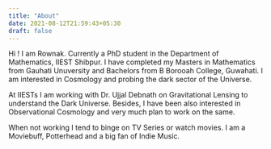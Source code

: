 ```yaml
---
title: "About"
date: 2021-08-12T21:59:43+05:30
draft: false
---
```


Hi ! I am Rownak. Currently a PhD student in the Department of Mathematics, IIEST Shibpur. I have completed my Masters in Mathematics from Gauhati Unuversity and Bachelors from B Borooah College, Guwahati. I am interested in Cosmology and probing the dark sector of the Universe.

At IIESTs I am working with Dr. Ujjal Debnath on Gravitational Lensing to understand the Dark Universe.
Besides, I have been also interested in Observational Cosmology and very much plan to work on the same.

When not working I tend to binge on TV Series or watch movies. I am a Moviebuff, Potterhead and a big fan of Indie Music.
